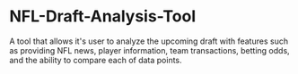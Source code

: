 # NFL-Draft-Analysis-Tool
A tool that allows it's user to analyze the upcoming draft with features such as providing NFL news, player information, team transactions, betting odds, and the ability to compare each of data points.
